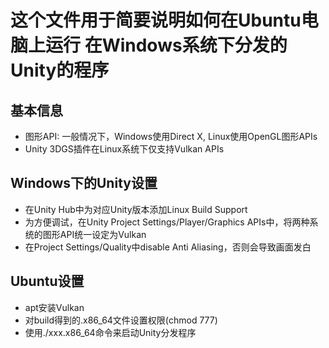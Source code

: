 # 这个文件用于简要说明如何在Ubuntu电脑上运行 在Windows系统下分发的Unity的程序

## 基本信息
* 图形API: 一般情况下，Windows使用Direct X, Linux使用OpenGL图形APIs
* Unity 3DGS插件在Linux系统下仅支持Vulkan APIs

## Windows下的Unity设置
* 在Unity Hub中为对应Unity版本添加Linux Build Support
* 为方便调试，在Unity Project Settings/Player/Graphics APIs中，将两种系统的图形API统一设定为Vulkan  
* 在Project Settings/Quality中disable Anti Aliasing，否则会导致画面发白

## Ubuntu设置
* apt安装Vulkan
* 对build得到的.x86_64文件设置权限(chmod 777)
* 使用./xxx.x86_64命令来启动Unity分发程序
